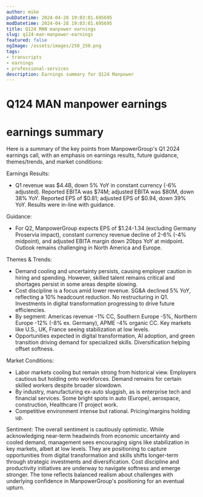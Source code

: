```yaml
---
author: mike
pubDatetime: 2024-04-28 19:03:01.695695
modDatetime: 2024-04-28 19:03:01.695695
title: Q124 MAN manpower earnings
slug: q124-man-manpower-earnings
featured: false
ogImage: /assets/images/250_250.png
tags:
- transcripts
- earnings
- professional-services
description: Earnings summary for Q124 Manpower
---
```

# Q124 MAN manpower earnings

# earnings summary
Here is a summary of the key points from ManpowerGroup's Q1 2024 earnings call, with an emphasis on earnings results, future guidance, themes/trends, and market conditions:

Earnings Results:
- Q1 revenue was $4.4B, down 5% YoY in constant currency (-6% adjusted). Reported EBITA was $74M; adjusted EBITA was $80M, down 38% YoY. Reported EPS of $0.81; adjusted EPS of $0.94, down 39% YoY. Results were in-line with guidance.

Guidance:
- For Q2, ManpowerGroup expects EPS of $1.24-1.34 (excluding Germany Proservia impact), constant currency revenue decline of 2-6% (-4% midpoint), and adjusted EBITA margin down 20bps YoY at midpoint. Outlook remains challenging in North America and Europe.

Themes & Trends:
- Demand cooling and uncertainty persists, causing employer caution in hiring and spending. However, skilled talent remains critical and shortages persist in some areas despite slowing.
- Cost discipline is a focus amid lower revenue. SG&A declined 5% YoY, reflecting a 10% headcount reduction. No restructuring in Q1. Investments in digital transformation progressing to drive future efficiencies.  
- By segment: Americas revenue -1% CC, Southern Europe -5%, Northern Europe -12% (-8% ex. Germany), APME -4% organic CC. Key markets like U.S., UK, France seeing stabilization at low levels.
- Opportunities expected in digital transformation, AI adoption, and green transition driving demand for specialized skills. Diversification helping offset softness.

Market Conditions:
- Labor markets cooling but remain strong from historical view. Employers cautious but holding onto workforces. Demand remains for certain skilled workers despite broader slowdown. 
- By industry, manufacturing ex-auto sluggish, as is enterprise tech and financial services. Some bright spots in auto (Europe), aerospace, construction, Healthcare IT project work.
- Competitive environment intense but rational. Pricing/margins holding up.

Sentiment:
The overall sentiment is cautiously optimistic. While acknowledging near-term headwinds from economic uncertainty and cooled demand, management sees encouraging signs like stabilization in key markets, albeit at low levels. They are positioning to capture opportunities from digital transformation and skills shifts longer-term through strategic investments and diversification. Cost discipline and productivity initiatives are underway to navigate softness and emerge stronger. The tone reflects balanced realism about challenges with underlying confidence in ManpowerGroup's positioning for an eventual upturn.